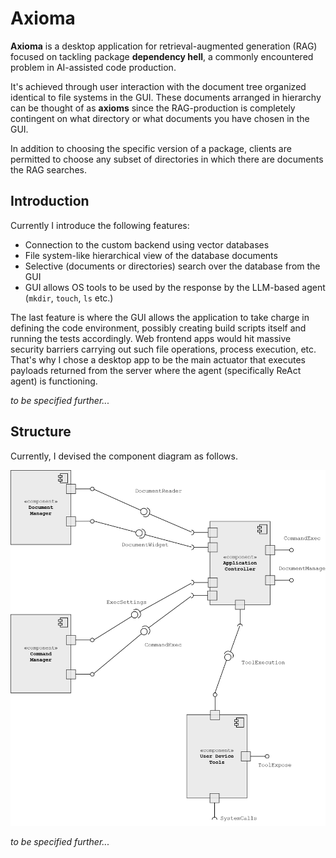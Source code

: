 # Axioma

__Axioma__ is a desktop application for retrieval-augmented generation (RAG) focused on tackling package __dependency hell__, a commonly encountered problem in AI-assisted code production. 

It's achieved through user interaction with the document tree organized identical to file systems in the GUI. These documents arranged in hierarchy can be thought of as __axioms__ since the RAG-production is completely contingent on what directory or what documents you have chosen in the GUI. 

In addition to choosing the specific version of a package, clients are permitted to choose any subset of directories in which there are documents the RAG searches.

## Introduction

Currently I introduce the following features:

- Connection to the custom backend using vector databases
- File system-like hierarchical view of the database documents
- Selective (documents or directories) search over the database from the GUI
- GUI allows OS tools to be used by the response by the LLM-based agent (`mkdir`, `touch`, `ls` etc.)

The last feature is where the GUI allows the application to take charge in defining the code environment, possibly creating build scripts itself and running the tests accordingly. Web frontend apps would hit massive security barriers carrying out such file operations, process execution, etc. That's why I chose a desktop app to be the main actuator that executes payloads returned from the server where the agent (specifically ReAct agent) is functioning.

_to be specified further..._

## Structure

Currently, I devised the component diagram as follows.

![Component Diagram for GUI](components.png)

_to be specified further..._
